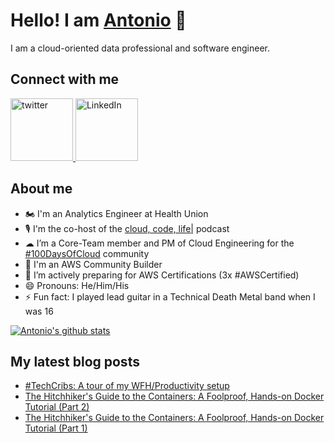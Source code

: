 # Hello! I am [Antonio](https://blog.antoniolofiego.com) 👋
I am a cloud-oriented data professional and software engineer. 

## Connect with me
<p align="left">
  <a href="https://twitter.com/antonio_lofiego">
    <img src="https://cdn.iconscout.com/icon/free/png-512/twitter-1865886-1581902.png" alt="twitter" height="100"/>
  </a>
  <a href="https://linkedin.com/in/antoniolofiego">
    <img src="https://cdn4.iconfinder.com/data/icons/social-messaging-ui-color-shapes-2-free/128/social-linkedin-circle-512.png" alt="LinkedIn" height="100">
  </a>
</p>

## About me
- 🏍 I'm an Analytics Engineer at Health Union
- 🎙 I'm the co-host of the [cloud, code, life|](https://twitter.com/cloudcodelife) podcast
- ☁ I’m a Core-Team member and PM of Cloud Engineering for the [#100DaysOfCloud](https://github.com/antoniolofiego/100DaysOfCloudApp) community
- 🚀 I'm an AWS Community Builder
- 🌱 I’m actively preparing for AWS Certifications (3x #AWSCertified)
- 😄 Pronouns: He/Him/His
- ⚡ Fun fact: I played lead guitar in a Technical Death Metal band when I was 16

[![Antonio's github stats](https://github-readme-stats.vercel.app/api?username=antoniolofiego)](https://github.com/anuraghazra/github-readme-stats)

## My latest blog posts
<!-- HASHNODE:START -->
- [#TechCribs: A tour of my WFH/Productivity setup](https://blog.antoniolofiego.com/techcribs-a-tour-of-my-wfhproductivity-setup)
- [The Hitchhiker's Guide to the Containers: A Foolproof, Hands-on Docker Tutorial (Part 2)](https://blog.antoniolofiego.com/the-hitchhikers-guide-to-the-containers-a-foolproof-hands-on-docker-tutorial-part-2)
- [The Hitchhiker's Guide to the Containers: A Foolproof, Hands-on Docker Tutorial (Part 1)](https://blog.antoniolofiego.com/the-hitchhikers-guide-to-the-containers-a-foolproof-hands-on-docker-tutorial-part-1)
<!-- HASHNODE:END -->

